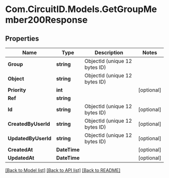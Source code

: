 
# Com.CircuitID.Models.GetGroupMember200Response

## Properties

Name | Type | Description | Notes
------------ | ------------- | ------------- | -------------
**Group** | **string** | ObjectId (unique 12 bytes ID) | 
**Object** | **string** | ObjectId (unique 12 bytes ID) | 
**Priority** | **int** |  | [optional] 
**Ref** | **string** |  | 
**Id** | **string** | ObjectId (unique 12 bytes ID) | [optional] 
**CreatedByUserId** | **string** | ObjectId (unique 12 bytes ID) | [optional] 
**UpdatedByUserId** | **string** | ObjectId (unique 12 bytes ID) | [optional] 
**CreatedAt** | **DateTime** |  | [optional] 
**UpdatedAt** | **DateTime** |  | [optional] 

[[Back to Model list]](../README.md#documentation-for-models)
[[Back to API list]](../README.md#documentation-for-api-endpoints)
[[Back to README]](../README.md)

